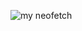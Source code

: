 ![my neofetch](https://github.com/andrewmamdouh122/andrewmamdouh122-mydotfiles/assets/134093499/57fd119f-ef25-4825-b494-f3a550cd377a)
